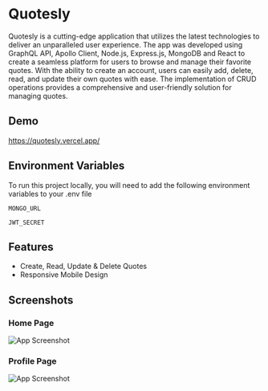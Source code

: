 
# Quotesly

Quotesly is a cutting-edge application that utilizes the latest technologies to deliver an unparalleled user experience. The app was developed using GraphQL API, Apollo Client, Node.js, Express.js, MongoDB and React to create a seamless platform for users to browse and manage their favorite quotes. With the ability to create an account, users can easily add, delete, read, and update their own quotes with ease. The implementation of CRUD operations provides a comprehensive and user-friendly solution for managing quotes.



## Demo

https://quotesly.vercel.app/


## Environment Variables

To run this project locally, you will need to add the following environment variables to your .env file

`MONGO_URL`

`JWT_SECRET`


## Features

- Create, Read, Update & Delete Quotes
- Responsive Mobile Design


## Screenshots

### Home Page
![App Screenshot](https://user-images.githubusercontent.com/61618767/216955940-91e5ba80-9788-40b8-8815-09c49a4ab3fd.png)

### Profile Page
![App Screenshot](https://user-images.githubusercontent.com/61618767/216956054-2a1949b3-a914-47d4-a53f-065acebf6bf7.png)

